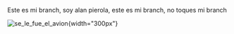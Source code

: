 Este es mi branch, soy alan pierola, este es mi branch, no toques mi branch

![se_le_fue_el_avion](https://pbs.twimg.com/media/FaqqDt0XoAMZX8V.jpg){width="300px"}
